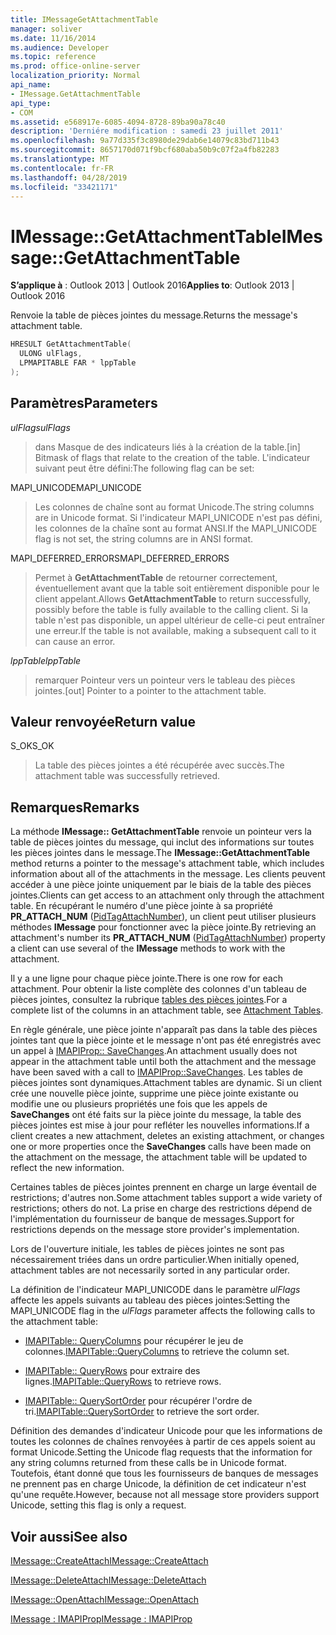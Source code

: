 ```yaml
---
title: IMessageGetAttachmentTable
manager: soliver
ms.date: 11/16/2014
ms.audience: Developer
ms.topic: reference
ms.prod: office-online-server
localization_priority: Normal
api_name:
- IMessage.GetAttachmentTable
api_type:
- COM
ms.assetid: e568917e-6085-4094-8728-89ba90a78c40
description: 'Derniére modification : samedi 23 juillet 2011'
ms.openlocfilehash: 9a77d335f3c8980de29dab6e14079c83bd711b43
ms.sourcegitcommit: 8657170d071f9bcf680aba50b9c07f2a4fb82283
ms.translationtype: MT
ms.contentlocale: fr-FR
ms.lasthandoff: 04/28/2019
ms.locfileid: "33421171"
---
```

# <a name="imessagegetattachmenttable"></a><span data-ttu-id="bce38-103">IMessage::GetAttachmentTable</span><span class="sxs-lookup"><span data-stu-id="bce38-103">IMessage::GetAttachmentTable</span></span>

  
  
<span data-ttu-id="bce38-104">**S’applique à** : Outlook 2013 | Outlook 2016</span><span class="sxs-lookup"><span data-stu-id="bce38-104">**Applies to**: Outlook 2013 | Outlook 2016</span></span> 
  
<span data-ttu-id="bce38-105">Renvoie la table de pièces jointes du message.</span><span class="sxs-lookup"><span data-stu-id="bce38-105">Returns the message's attachment table.</span></span>
  
```cpp
HRESULT GetAttachmentTable(
  ULONG ulFlags,
  LPMAPITABLE FAR * lppTable
);
```

## <a name="parameters"></a><span data-ttu-id="bce38-106">Paramètres</span><span class="sxs-lookup"><span data-stu-id="bce38-106">Parameters</span></span>

 <span data-ttu-id="bce38-107">_ulFlags_</span><span class="sxs-lookup"><span data-stu-id="bce38-107">_ulFlags_</span></span>
  
> <span data-ttu-id="bce38-108">dans Masque de des indicateurs liés à la création de la table.</span><span class="sxs-lookup"><span data-stu-id="bce38-108">[in] Bitmask of flags that relate to the creation of the table.</span></span> <span data-ttu-id="bce38-109">L'indicateur suivant peut être défini:</span><span class="sxs-lookup"><span data-stu-id="bce38-109">The following flag can be set:</span></span> 
    
<span data-ttu-id="bce38-110">MAPI_UNICODE</span><span class="sxs-lookup"><span data-stu-id="bce38-110">MAPI_UNICODE</span></span> 
  
> <span data-ttu-id="bce38-111">Les colonnes de chaîne sont au format Unicode.</span><span class="sxs-lookup"><span data-stu-id="bce38-111">The string columns are in Unicode format.</span></span> <span data-ttu-id="bce38-112">Si l'indicateur MAPI_UNICODE n'est pas défini, les colonnes de la chaîne sont au format ANSI.</span><span class="sxs-lookup"><span data-stu-id="bce38-112">If the MAPI_UNICODE flag is not set, the string columns are in ANSI format.</span></span>
    
<span data-ttu-id="bce38-113">MAPI_DEFERRED_ERRORS</span><span class="sxs-lookup"><span data-stu-id="bce38-113">MAPI_DEFERRED_ERRORS</span></span> 
  
> <span data-ttu-id="bce38-114">Permet à **GetAttachmentTable** de retourner correctement, éventuellement avant que la table soit entièrement disponible pour le client appelant.</span><span class="sxs-lookup"><span data-stu-id="bce38-114">Allows **GetAttachmentTable** to return successfully, possibly before the table is fully available to the calling client.</span></span> <span data-ttu-id="bce38-115">Si la table n'est pas disponible, un appel ultérieur de celle-ci peut entraîner une erreur.</span><span class="sxs-lookup"><span data-stu-id="bce38-115">If the table is not available, making a subsequent call to it can cause an error.</span></span> 
    
 <span data-ttu-id="bce38-116">_lppTable_</span><span class="sxs-lookup"><span data-stu-id="bce38-116">_lppTable_</span></span>
  
> <span data-ttu-id="bce38-117">remarquer Pointeur vers un pointeur vers le tableau des pièces jointes.</span><span class="sxs-lookup"><span data-stu-id="bce38-117">[out] Pointer to a pointer to the attachment table.</span></span>
    
## <a name="return-value"></a><span data-ttu-id="bce38-118">Valeur renvoyée</span><span class="sxs-lookup"><span data-stu-id="bce38-118">Return value</span></span>

<span data-ttu-id="bce38-119">S_OK</span><span class="sxs-lookup"><span data-stu-id="bce38-119">S_OK</span></span> 
  
> <span data-ttu-id="bce38-120">La table des pièces jointes a été récupérée avec succès.</span><span class="sxs-lookup"><span data-stu-id="bce38-120">The attachment table was successfully retrieved.</span></span>
    
## <a name="remarks"></a><span data-ttu-id="bce38-121">Remarques</span><span class="sxs-lookup"><span data-stu-id="bce38-121">Remarks</span></span>

<span data-ttu-id="bce38-122">La méthode **IMessage:: GetAttachmentTable** renvoie un pointeur vers la table de pièces jointes du message, qui inclut des informations sur toutes les pièces jointes dans le message.</span><span class="sxs-lookup"><span data-stu-id="bce38-122">The **IMessage::GetAttachmentTable** method returns a pointer to the message's attachment table, which includes information about all of the attachments in the message.</span></span> <span data-ttu-id="bce38-123">Les clients peuvent accéder à une pièce jointe uniquement par le biais de la table des pièces jointes.</span><span class="sxs-lookup"><span data-stu-id="bce38-123">Clients can get access to an attachment only through the attachment table.</span></span> <span data-ttu-id="bce38-124">En récupérant le numéro d'une pièce jointe à sa propriété **PR_ATTACH_NUM** ([PidTagAttachNumber](pidtagattachnumber-canonical-property.md)), un client peut utiliser plusieurs méthodes **IMessage** pour fonctionner avec la pièce jointe.</span><span class="sxs-lookup"><span data-stu-id="bce38-124">By retrieving an attachment's number its **PR_ATTACH_NUM** ([PidTagAttachNumber](pidtagattachnumber-canonical-property.md)) property a client can use several of the **IMessage** methods to work with the attachment.</span></span> 
  
<span data-ttu-id="bce38-125">Il y a une ligne pour chaque pièce jointe.</span><span class="sxs-lookup"><span data-stu-id="bce38-125">There is one row for each attachment.</span></span> <span data-ttu-id="bce38-126">Pour obtenir la liste complète des colonnes d'un tableau de pièces jointes, consultez la rubrique [tables des pièces jointes](attachment-tables.md).</span><span class="sxs-lookup"><span data-stu-id="bce38-126">For a complete list of the columns in an attachment table, see [Attachment Tables](attachment-tables.md).</span></span>
  
<span data-ttu-id="bce38-127">En règle générale, une pièce jointe n'apparaît pas dans la table des pièces jointes tant que la pièce jointe et le message n'ont pas été enregistrés avec un appel à [IMAPIProp:: SaveChanges](imapiprop-savechanges.md).</span><span class="sxs-lookup"><span data-stu-id="bce38-127">An attachment usually does not appear in the attachment table until both the attachment and the message have been saved with a call to [IMAPIProp::SaveChanges](imapiprop-savechanges.md).</span></span> <span data-ttu-id="bce38-128">Les tables de pièces jointes sont dynamiques.</span><span class="sxs-lookup"><span data-stu-id="bce38-128">Attachment tables are dynamic.</span></span> <span data-ttu-id="bce38-129">Si un client crée une nouvelle pièce jointe, supprime une pièce jointe existante ou modifie une ou plusieurs propriétés une fois que les appels de **SaveChanges** ont été faits sur la pièce jointe du message, la table des pièces jointes est mise à jour pour refléter les nouvelles informations.</span><span class="sxs-lookup"><span data-stu-id="bce38-129">If a client creates a new attachment, deletes an existing attachment, or changes one or more properties once the **SaveChanges** calls have been made on the attachment on the message, the attachment table will be updated to reflect the new information.</span></span> 
  
<span data-ttu-id="bce38-130">Certaines tables de pièces jointes prennent en charge un large éventail de restrictions; d'autres non.</span><span class="sxs-lookup"><span data-stu-id="bce38-130">Some attachment tables support a wide variety of restrictions; others do not.</span></span> <span data-ttu-id="bce38-131">La prise en charge des restrictions dépend de l'implémentation du fournisseur de banque de messages.</span><span class="sxs-lookup"><span data-stu-id="bce38-131">Support for restrictions depends on the message store provider's implementation.</span></span> 
  
<span data-ttu-id="bce38-132">Lors de l'ouverture initiale, les tables de pièces jointes ne sont pas nécessairement triées dans un ordre particulier.</span><span class="sxs-lookup"><span data-stu-id="bce38-132">When initially opened, attachment tables are not necessarily sorted in any particular order.</span></span> 
  
<span data-ttu-id="bce38-133">La définition de l'indicateur MAPI_UNICODE dans le paramètre _ulFlags_ affecte les appels suivants au tableau des pièces jointes:</span><span class="sxs-lookup"><span data-stu-id="bce38-133">Setting the MAPI_UNICODE flag in the  _ulFlags_ parameter affects the following calls to the attachment table:</span></span> 
  
- <span data-ttu-id="bce38-134">[IMAPITable:: QueryColumns](imapitable-querycolumns.md) pour récupérer le jeu de colonnes.</span><span class="sxs-lookup"><span data-stu-id="bce38-134">[IMAPITable::QueryColumns](imapitable-querycolumns.md) to retrieve the column set.</span></span> 
    
- <span data-ttu-id="bce38-135">[IMAPITable:: QueryRows](imapitable-queryrows.md) pour extraire des lignes.</span><span class="sxs-lookup"><span data-stu-id="bce38-135">[IMAPITable::QueryRows](imapitable-queryrows.md) to retrieve rows.</span></span> 
    
- <span data-ttu-id="bce38-136">[IMAPITable:: QuerySortOrder](imapitable-querysortorder.md) pour récupérer l'ordre de tri.</span><span class="sxs-lookup"><span data-stu-id="bce38-136">[IMAPITable::QuerySortOrder](imapitable-querysortorder.md) to retrieve the sort order.</span></span> 
    
<span data-ttu-id="bce38-137">Définition des demandes d'indicateur Unicode pour que les informations de toutes les colonnes de chaînes renvoyées à partir de ces appels soient au format Unicode.</span><span class="sxs-lookup"><span data-stu-id="bce38-137">Setting the Unicode flag requests that the information for any string columns returned from these calls be in Unicode format.</span></span> <span data-ttu-id="bce38-138">Toutefois, étant donné que tous les fournisseurs de banques de messages ne prennent pas en charge Unicode, la définition de cet indicateur n'est qu'une requête.</span><span class="sxs-lookup"><span data-stu-id="bce38-138">However, because not all message store providers support Unicode, setting this flag is only a request.</span></span>
  
## <a name="see-also"></a><span data-ttu-id="bce38-139">Voir aussi</span><span class="sxs-lookup"><span data-stu-id="bce38-139">See also</span></span>



[<span data-ttu-id="bce38-140">IMessage::CreateAttach</span><span class="sxs-lookup"><span data-stu-id="bce38-140">IMessage::CreateAttach</span></span>](imessage-createattach.md)
  
[<span data-ttu-id="bce38-141">IMessage::DeleteAttach</span><span class="sxs-lookup"><span data-stu-id="bce38-141">IMessage::DeleteAttach</span></span>](imessage-deleteattach.md)
  
[<span data-ttu-id="bce38-142">IMessage::OpenAttach</span><span class="sxs-lookup"><span data-stu-id="bce38-142">IMessage::OpenAttach</span></span>](imessage-openattach.md)
  
[<span data-ttu-id="bce38-143">IMessage : IMAPIProp</span><span class="sxs-lookup"><span data-stu-id="bce38-143">IMessage : IMAPIProp</span></span>](imessageimapiprop.md)

